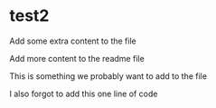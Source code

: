 # test2


Add some extra content to the file

Add more content to the readme file

This is something we probably want to add to the file

I also forgot to add this one line of code
